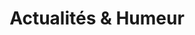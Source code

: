 ---
title: Actualités & Humeur
category: "Actu & humeur"
description: "Miscellanées et sautes d'humeur figées dans le temps."
---